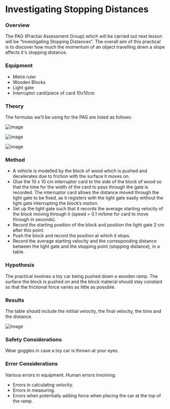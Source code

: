 # Investigating Stopping Distances

### Overview

The PAG (Practial Assessment Group) which will be carried out next lesson will be "Investigating Stopping Distances". The overall aim of this practical is to discover how much the momentum of an object travelling down a slope affects it's stopping distance.


### Equipment
- Metre ruler
- Wooden Blocks
- Light gate
- Interruptor card/piece of card 10x10cm


### Theory
The formulas we'll be using for the PAG are listed as follows:

![image](https://user-images.githubusercontent.com/90699946/146373595-0d035e33-de3b-4d69-a0de-e6d05f8b133d.png)

![image](https://user-images.githubusercontent.com/90699946/146373746-125d3178-20d0-4267-838b-a8e41da39616.png)

![image](https://user-images.githubusercontent.com/90699946/146373796-d650332d-a168-4d37-a2db-8d5a6c848cf3.png)

### Method

- A vehicle is modelled by the block of wood which is pushed and decelerates due to friction with the surface it moves on.
- Glue the 10 x 10 cm interruptor card to the side of the block of wood so that the time for the width of the card to pass through the gate is recorded. The interruptor card allows the distance moved through the light gate to be fixed, as it registers with the light gate easily without the light gate interrupting the block’s motion.
- Set up the light gate such that it records the average starting velocity of the block moving through it (speed = 0.1 m/time for card to move through in seconds).
- Record the starting position of the block and position the light gate 2 cm after this point.
- Push the block and record the position at which it stops.
- Record the average starting velocity and the corresponding distance between the light gate and the stopping point (stopping distance), in a table. 

### Hypothesis

The practical involves a toy car being pushed down a wooden ramp. The surface the block is pushed on and the block material should stay constant so that the
frictional force varies as little as possible. 

### Results

The table should include the intitial velocity, the final velocity, the time and the distance.

![image](https://user-images.githubusercontent.com/90699946/150414698-6f4390d4-7f29-4a4b-8652-f481be11c5d4.png)


### Safety Considerations

Wear goggles in case a toy car is thrown at your eyes.

### Error Considerations

Various errors in equipment. Human errors involving:
- Errors in calculating velocity.
- Errors in measuring.
- Errors when potentially adding force when placing the car at the top of the ramp.
